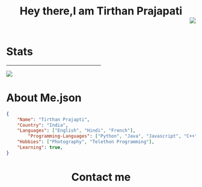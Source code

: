 <div align="center">
  <h1 >Hey there,I am Tirthan Prajapati
	  <div align="right"><img src="https://komarev.com/ghpvc/?username=zero2ditf&label=Profile+Views"></div></h1>
</div>

```Lorem ipsum dolor sit amet, consectetur adipiscing elit, sed do eiusmod tempor incididunt ut labore et dolore magna aliqua. Integer eget aliquet nibh praesent tristique. In eu mi bibendum neque egestas. Netus et malesuada fames ac. Ullamcorper malesuada proin libero nunc consequat interdum. Pretium fusce id velit ut. Amet consectetur adipiscing elit duis tristique sollicitudin nibh. Accumsan in nisl nisi scelerisque. Morbi enim nunc faucibus a pellentesque sit amet porttitor. Diam volutpat commodo sed egestas egestas fringilla phasellus faucibus scelerisque. Tortor pretium viverra suspendisse potenti nullam. Imperdiet dui accumsan sit amet nulla facilisi morbi tempus. Aliquam id diam maecenas ultricies. Praesent elementum facilisis leo vel fringilla. Id faucibus nisl tincidunt eget nullam. Arcu cursus vitae congue mauris. Sed cras ornare arcu dui vivamus arcu felis bibendum. Tempor id eu nisl nunc mi ipsum. Dui vivamus arcu felis bibendum ut tristique. Feugiat pretium nibh ipsum consequat nisl vel pretium lectus. Nunc mi ipsum faucibus vitae aliquet nec ullamcorper sit amet. Eget magna fermentum iaculis eu. Suspendisse ultrices gravida dictum fusce. Vitae aliquet nec ullamcorper sit amet risus. Nunc mattis enim ut tellus. Aliquam sem et tortor consequat id porta nibh. Purus viverra accumsan in nisl nisi. Quis auctor elit sed vulputate mi sit amet mauris. Elit pellentesque habitant morbi tristique senectus et netus et malesuada. Amet venenatis urna cursus eget nunc. Consequat ac felis donec et odio pellentesque. Ac orci phasellus egestas tellus rutrum. Lobortis feugiat vivamus at augue eget arcu dictum varius duis. Egestas purus viverra accumsan in nisl nisi scelerisque. Vel risus commodo viverra maecenas. Sit amet nisl suscipit adipiscing bibendum est ultricies integer quis. Magna fermentum iaculis eu non diam. Quisque sagittis purus sit amet volutpat consequat mauris. Pellentesque pulvinar pellentesque habitant morbi tristique senectus et. Vulputate mi sit amet mauris. Fusce ut placerat orci nulla pellentesque dignissim. Metus aliquam eleifend mi in nulla posuere sollicitudin aliquam. Dolor sit amet consectetur adipiscing elit ut aliquam purus sit. Morbi tristique senectus et netus et malesuada fames ac. Orci ac auctor augue mauris augue neque gravida. Diam quam nulla porttitor massa id neque aliquam. Lobortis elementum nibh tellus molestie nunc non blandit. Elementum pulvinar etiam non quam lacus. Laoreet suspendisse interdum consectetur libero id. Non diam phasellus vestibulum lorem sed. Mi bibendum neque egestas congue quisque egestas diam.
```
<div>
	<h1>Stats</h1>
         <hr width="50%">
  <img src="https://github-readme-stats.vercel.app/api?username=zero2ditf&&show_icons=true&title_color=000000&icon_color=8B008B&text_color=black&bg_color=white">
  <h1>About Me.json</h1>
</div>

```json
{ 
	"Name": "Tirthan Prajapti",
	"Country": "India",
	"Languages": ["English", "Hindi", "French"],
        "Programming-Languages": ["Python", "Java", "Javascript", "C++", "C", "CSS", "Html"],
	"Hobbies": ["Photography", "Telethon Programming"],
	"Learning": true,
}
```
<div align="center">
	<h1> Contact me </h1>
	
</div>
